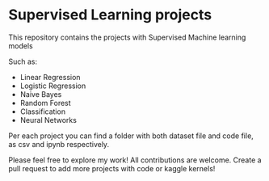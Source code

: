 # Supervised Learning projects

This repository contains the projects with Supervised Machine learning models

Such as: 
- Linear Regression
- Logistic Regression 
- Naive Bayes
- Random Forest 
- Classification
- Neural Networks

Per each project you can find a folder with both dataset file and code file, as csv and ipynb respectively. 






Please feel free to explore my work!
All contributions are welcome. Create a pull request to add more projects with code or kaggle kernels!



